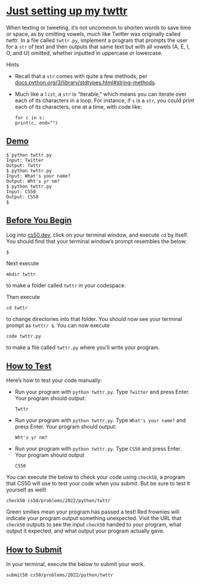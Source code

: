 # [Just setting up my twttr](#just-setting-up-my-twttr)

When texting or tweeting, it’s not uncommon to shorten words to save
time or space, as by omitting vowels, much like Twitter was originally
called *twttr*. In a file called `twttr.py`, implement a program that
prompts the user for a `str` of text and then outputs that same text but
with all vowels (A, E, I, O, and U) omitted, whether inputted in
uppercase or lowercase.

Hints

- Recall that a `str` comes with quite a few methods, per
  [docs.python.org/3/library/stdtypes.html#string-methods](https://docs.python.org/3/library/stdtypes.html#string-methods).
- Much like a `list`, a `str` is “iterable,” which means you can iterate
  over each of its characters in a loop. For instance, if `s` is a
  `str`, you could print each of its characters, one at a time, with
  code like:

  ``` highlight
  for c in s:
  print(c, end="")
  ```

## [Demo](#demo)

``` highlight
$ python twttr.py
Input: Twitter
Output: Twttr
$ python twttr.py
Input: What's your name?
Output: Wht's yr nm?
$ python twttr.py
Input: CS50
Output: CS50
$
```

## [Before You Begin](#before-you-begin)

Log into [cs50.dev](https://cs50.dev/), click on your terminal window,
and execute `cd` by itself. You should find that your terminal window’s
prompt resembles the below:

``` highlight
$
```

Next execute

``` highlight
mkdir twttr
```

to make a folder called `twttr` in your codespace.

Then execute

``` highlight
cd twttr
```

to change directories into that folder. You should now see your terminal
prompt as `twttr/ $`. You can now execute

``` highlight
code twttr.py
```

to make a file called `twttr.py` where you’ll write your program.

## [How to Test](#how-to-test)

Here’s how to test your code manually:

- Run your program with `python twttr.py`. Type `Twitter` and press
  Enter. Your program should output:

  ``` highlight
  Twttr
  ```

- Run your program with `python twttr.py`. Type `What's your name?` and
  press Enter. Your program should output:

  ``` highlight
  Wht's yr nm?
  ```

- Run your program with `python twttr.py`. Type `CS50` and press Enter.
  Your program should output

  ``` highlight
  CS50
  ```

You can execute the below to check your code using `check50`, a program
that CS50 will use to test your code when you submit. But be sure to
test it yourself as well!

``` highlight
check50 cs50/problems/2022/python/twttr
```

Green smilies mean your program has passed a test! Red frownies will
indicate your program output something unexpected. Visit the URL that
`check50` outputs to see the input `check50` handed to your program,
what output it expected, and what output your program actually gave.

## [How to Submit](#how-to-submit)

In your terminal, execute the below to submit your work.

``` highlight
submit50 cs50/problems/2022/python/twttr
```

